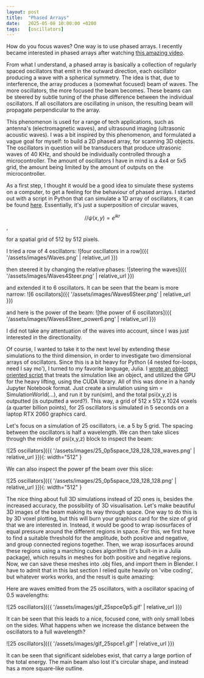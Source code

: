 ```yaml
---
layout: post
title:  "Phased Arrays"
date:   2025-05-08 10:00:00 +0200
tags:   [oscillators]
---
```


How do you focus waves? One way is to use phased arrays.
I recently became interested in phased arrays after watching [this amazing video](https://youtu.be/z4uxC7ISd-c?si=QM6bxZAGs_SjXdXq).

From what I understand, a phased array is basically a collection of regularly spaced oscillators that emit in the outward direction, each oscillator producing a wave with a spherical symmetry. The idea is that, due to interference, the array produces a (somewhat focused) beam of waves. The more oscillators, the more focused the beam becomes. These beams can be steered by subtle tuning of the phase difference between the individual oscillators. If all oscillators are oscillating in unison, the resulting beam will propagate perpendicular to the array.

This phenomenon is used for a range of tech applications, such as antenna's (electromagnetic waves), and ultrasound imaging (ultrasonic acoustic waves). I was a bit inspired by this phenomenon, and formulated a vague goal for myself: to build a 2D phased array, for scanning 3D objects. The oscillators in question will be transducers that produce ultrasonic waves of 40 KHz, and should be individually controlled through a microcontroller. The amount of oscillators I have in mind is a 4x4 or 5x5 grid, the amount being limited by the amount of outputs on the microcontroller.

As a first step, I thought it would be a good idea to simulate these systems on a computer, to get a feeling for the behaviour of phased arrays. I started out with a script in Python that can simulate a 1D array of oscillators, it can be found [here](https://github.com/samman350/2D_PhasedArray/). Essentially, it's just a superposition of circular waves, 

$$// \psi(x,y)=e^{ikr}$$,

for a spatial grid of 512 by 512 pixels.

I tried a row of 4 oscillators:
![four oscillators in a row]({{ '/assets/images/Waves.png' | relative_url }})

then steered it by changing the relative phases:
![steering the waves]({{ '/assets/images/Waves4Steer.png' | relative_url }})

and extended it to 6 oscillators. It can be seen that the beam is more narrow: 
![6 oscillators]({{ '/assets/images/Waves6Steer.png' | relative_url }})

and here is the power of the beam:
![the power of 6 oscillators]({{ '/assets/images/Waves4Steer_power6.png' | relative_url }})

I did not take any attentuation of the waves into account, since I was just interested in the directionality. 

Of course, I wanted to take it to the next level by extending these simulations to the third dimension, in order to investigate two dimensional arrays of oscillators. Since this is a bit heavy for Python (4 nested for-loops, need I say mo'), I turned to my favorite language, Julia. I [wrote an object oriented script](https://github.com/samman350/3D_PhaseArray) that treats the simulation like an object, and utilized the GPU for the heavy lifting, using the CUDA library. All of this was done in a handy Jupyter Notebook format. Just create a simulation using sim = SimulationWorld(...), and run it by run(sim), and the total psi(x,y,z) is outputted (is outputted a word?). This way, a grid of 512 x 512 x 1024 voxels (a quarter billion points), for 25 oscillators is simulated in 5 seconds on a laptop RTX 2060 graphics card.

Let's focus on a simulation of 25 oscillators, i.e. a 5 by 5 grid. The spacing between the oscillators is half a wavelength.
We can then take slices through the middle of psi(x,y,z) block to inspect the beam:

![25 oscillators]({{ '/assets/images/25_0p5space_128_128_128_waves.png' | relative_url }}){: width="512" }

We can also inspect the power pf the beam over this slice:

![25 oscillators]({{ '/assets/images/25_0p5space_128_128_128.png' | relative_url }}){: width="512" }

The nice thing about full 3D simulations instead of 2D ones is, besides the increased accuracy, the possibility of 3D visualisation. Let's make beautiful 3D images of the beam making its way through space. One way to do this is by 3D voxel plotting, but this will burn your graphics card for the size of grid that we are interested in. Instead, it would be good to wrap isosurfaces of equal pressure around the different regions in space. For this, we first have to find a suitable threshold for the amplitude, both positive and negative, and group connected regions together. Then, we wrap isosurfaces around these regions using a marching cubes algorithm (it's built-in in a Julia package), which results in meshes for both positive and negative regions. Now, we can save these meshes into .obj files, and import them in Blender. I have to admit that in this last section I relied quite heavily on 'vibe coding', but whatever works works, and the result is quite amazing:

Here are waves emitted from the 25 oscillators, with a oscillator spacing of 0.5 wavelengths:

![25 oscillators]({{ '/assets/images/gif_25spce0p5.gif' | relative_url }})

It can be seen that this leads to a nice, focused cone, with only small lobes on the sides.
What happens when we increase the distance between the oscillators to a full wavelength?

![25 oscillators]({{ '/assets/images/gif_25spce1.gif' | relative_url }})

It can be seen that significant sidelobes exist, that carry a large portion of the total energy. The main beam also lost it's circular shape, and instead has a more square-like outline.
